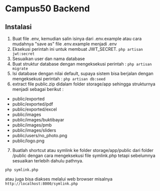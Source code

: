 # Campus50 Backend

## Instalasi
1. Buat file .env, kemudian salin isinya dari .env.example atau cara mudahnya "save as" file .env.example menjadi .env
2. Eksekusi perintah ini untuk membuat JWT_SECRET.
`php artisan jwt:secret`
3. Sesuaikan user dan nama database
4. Buat struktur database dengan mengeksekusi perintah :
`php artisan migrate`
5. Isi database dengan nilai default, supaya sistem bisa berjalan  dengan mengeksekusi perintah :
`php artisan db:seed`
6. extract file public.zip didalam folder storage/app sehingga strukturnya menjadi sebagai berikut :

<ul>
<li>public/exported</li>
<li>public/exported/pdf</li>
<li>public/exported/excel</li>
<li>public/images</li>
<li>public/images/buktibayar</li>
<li>public/images/pmb</li>
<li>public/images/sliders</li>
<li>public/users/no_photo.png</li>
<li>public/logo.png</li>
</ul>

7. Buatlah shortcut atau symlink ke folder storage/app/public dari folder /public dengan cara mengeksekusi file symlink.php tetapi sebelumnya sesuaikan terlebih dahulu pathnya.

`php symlink.php`

atau juga bisa diakses melalui web browser misalnya `http://localhost:8000/symlink.php`

